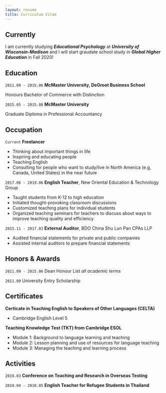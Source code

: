 ```yaml
---
layout: resume
title: Curriculum Vitae
---
```

## Currently

I am currently studying ***Educational Psychology*** at ***University of Wisconsin-Madison*** and I will start graudate school study in ***Global Higher Education*** in Fall 2020! 

## Education

`2011.09 - 2015.06`
__McMaster University, DeGroot Business School__

Honours Bachelor of Commerce with Distinction

`2015.05 - 2015.08`
__McMaster University__

Graduate Diploma in Professional Accountancy 

## Occupation

`Current`
__Freelancer__

- Thinking about important things in life
- Inspiring and educating people 
- Teaching English 
- Consulting for people who want to study/live in North America (e.g, Canada, United States) in the near future

`2017.06 - 2019.06`
__English Teacher__, New Oriental Education & Technology Group

- Taught students from K-12 to high education
- Initiated thought-provoking classroom discussions
- Customized teaching plans for individual students
- Organized teaching seminars for teachers to discuss about ways to improve teaching
   quality and efficiency
   
`2015.11 - 2017.03`
__External Auditor__, BDO China Shu Lun Pan CPAs LLP

- Audited financial statements for private and public companies
- Assisted internal auditors to prepare financial statements

## Honors & Awards
`2011.09 - 2015.06`
Dean Honour List *all academic terms*

`2011.09`
University Entry Scholarship

## Certificates
__Certicate in Teaching English to Speakers of Other Languages (CELTA)__

- Cambridge English Level 5

__Teaching Knowledge Test (TKT) from Cambridge ESOL__

- Module 1: Background to language learning and teaching
- Module 2: Lesson planning and use of resources for language teaching
- Module 3: Managing the teaching and learning process

## Activities 
`2019.03`
__Conference on Teaching and Research in Overseas Testing__ 

`2018.04 - 2018.05`
__English Teacher for Refugee Students in Thailand__

<!-- ### Footer

Last updated: Apirl 2020 -->


